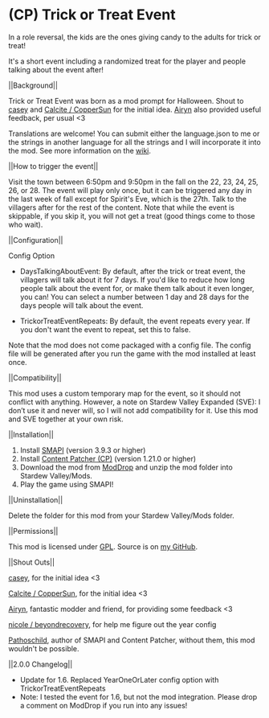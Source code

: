 # (CP) Trick or Treat Event

In a role reversal, the kids are the ones giving candy to the adults for trick or treat!

It's a short event including a randomized treat for the player and people talking about the event after!

||Background||

Trick or Treat Event was born as a mod prompt for Halloween. Shout to <a href="https://www.nexusmods.com/stardewvalley/users/34250790?tab=user+files">casey</a> and <a href="https://www.nexusmods.com/stardewvalley/users/114762643?tab=user+files">Calcite / CopperSun</a> for the initial idea. <a href="https://www.nexusmods.com/stardewvalley/users/70148453?tab=user+files">Airyn</a> also provided useful feedback, per usual <3

Translations are welcome! You can submit either the language.json to me or the strings in another language for all the strings and I will incorporate it into the mod. See more information on the <a href="https://stardewvalleywiki.com/Modding:Translations">wiki</a>.


||How to trigger the event||

Visit the town between 6:50pm and 9:50pm in the fall on the 22, 23, 24, 25, 26, or 28. The event will play only once, but it can be triggered any day in the last week of fall except for Spirit's Eve, which is the 27th. Talk to the villagers after for the rest of the content. Note that while the event is skippable, if you skip it, you will not get a treat (good things come to those who wait).


||Configuration||

Config Option

* DaysTalkingAboutEvent: By default, after the trick or treat event, the villagers will talk about it for 7 days. If you'd like to reduce how long people talk about the event for, or make them talk about it even longer, you can! You can select a number between 1 day and 28 days for the days people will talk about the event.

* TrickorTreatEventRepeats: By default, the event repeats every year. If you don't want the event to repeat, set this to false.

Note that the mod does not come packaged with a config file. The config file will be generated after you run the game with the mod installed at least once. 


||Compatibility||

This mod uses a custom temporary map for the event, so it should not conflict with anything. However, a note on Stardew Valley Expanded (SVE): I don’t use it and never will, so I will not add compatibility for it. Use this mod and SVE together at your own risk.


||Installation||

1. Install <a href="https://www.nexusmods.com/stardewvalley/mods/2400">SMAPI</a> (version 3.9.3 or higher)
2. Install <a href="https://www.nexusmods.com/stardewvalley/mods/1915">Content Patcher (CP)</a> (version 1.21.0 or higher)
3. Download the mod from <a href="https://www.moddrop.com/stardew-valley/mods/1256418-trick-or-treat-event">ModDrop</a> and unzip the mod folder into Stardew Valley/Mods.
4. Play the game using SMAPI!


||Uninstallation||

Delete the folder for this mod from your Stardew Valley/Mods folder.


||Permissions||

This mod is licensed under [GPL](https://github.com/LenneDalben/StardewValleyModsGPL/blob/main/LICENSE). Source is on [my GitHub](https://github.com/LenneDalben/StardewValleyModsGPL/tree/main/%5BCP%5D%20Trick%20or%20Treat%20Event!).


||Shout Outs||

<a href="https://www.nexusmods.com/stardewvalley/users/34250790?tab=user+files">casey</a>, for the initial idea <3

<a href ="https://www.nexusmods.com/stardewvalley/users/114762643?tab=user+files">Calcite / CopperSun</a>, for the initial idea <3

<a href="https://www.moddrop.com/stardew-valley/profile/182160/mods">Airyn</a>, fantastic modder and friend, for providing some feedback <3

<a href="https://www.nexusmods.com/stardewvalley/users/104804993?tab=user+files">nicole / beyondrecovery</a>, for help me figure out the year config

<a href="https://www.nexusmods.com/stardewvalley/users/1552317?tab=user+files">Pathoschild</a>, author of SMAPI and Content Patcher, without them, this mod wouldn't be possible.

||2.0.0 Changelog||
* Update for 1.6. Replaced YearOneOrLater config option with TrickorTreatEventRepeats
* Note: I tested the event for 1.6, but not the mod integration. Please drop a comment on ModDrop if you run into any issues!